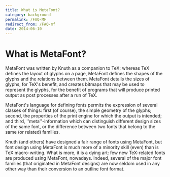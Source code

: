 ```yaml
---
title: What is MetaFont?
category: background
permalink: /FAQ-MF
redirect_from: /FAQ-mf
date: 2014-06-10
---
```


# What is MetaFont?

MetaFont was written by Knuth as a companion to TeX; whereas TeX
defines the layout of glyphs on a page, MetaFont defines the shapes of
the glyphs and the relations between them.  MetaFont details the sizes of
glyphs, for TeX's benefit, and creates bitmaps that may be used to
represent the glyphs, for the benefit of programs that will produce
printed output as post processes after a run of TeX.

MetaFont's language for defining fonts permits the expression of several
classes of things: first (of course), the simple geometry of the
glyphs; second, the properties of the print engine for which the
output is intended; and third, ''meta''-information which can
distinguish different design sizes of the same font, or the difference
between two fonts that belong to the same (or related) families.

Knuth (and others) have designed a fair range of fonts using MetaFont,
but font design using MetaFont is much more of a minority skill (even) than is
TeX macro-writing.
What is more, it is a dying art: few new TeX-related fonts are
produced using MetaFont, nowadays.  Indeed, several of the major font
families (that originated in MetaFont designs) are now seldom used in any
other way than their conversion to an outline font format.

